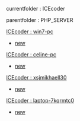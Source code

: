 currentfolder : ICEcoder

parentfolder : PHP_SERVER

[ICEcoder : win7-pc](http://win7-pc/doc/files/Engineering/ENVIRONMENT/PHP_SERVER/ICEcoder/open-command-prompt-here.html)
- [new](http://win7-pc/doc/files/common/prompt-action.php?rawdisplay=1&HOME_DIRECTORY=C:/UniServer/www/doc/files/Engineering/ENVIRONMENT/PHP_SERVER/ICEcoder&cmd=c:/UniServer/www/doc/files/common/open_command_files/overwritenew.bat)

[ICEcoder : celine-pc](http://celine-pc/doc/files/Engineering/ENVIRONMENT/PHP_SERVER/ICEcoder/open-command-prompt-here.html)
- [new](http://celine-pc/doc/files/common/prompt-action.php?rawdisplay=1&HOME_DIRECTORY=C:/UniServer/www/doc/files/Engineering/ENVIRONMENT/PHP_SERVER/ICEcoder&cmd=c:/UniServer/www/doc/files/common/open_command_files/overwritenew.bat)

[ICEcoder : xsjmikhaell30](http://xsjmikhaell30/doc/files/Engineering/ENVIRONMENT/PHP_SERVER/ICEcoder/open-command-prompt-here.html)
- [new](http://xsjmikhaell30/doc/files/common/prompt-action.php?rawdisplay=1&HOME_DIRECTORY=C:/UniServer/www/doc/files/Engineering/ENVIRONMENT/PHP_SERVER/ICEcoder&cmd=c:/UniServer/www/doc/files/common/open_command_files/overwritenew.bat)

[ICEcoder : laptop-7kqrmtc0](http://laptop-7kqrmtc0/doc/files/Engineering/ENVIRONMENT/PHP_SERVER/ICEcoder/open-command-prompt-here.html)
- [new](http://laptop-7kqrmtc0/doc/files/common/prompt-action.php?rawdisplay=1&HOME_DIRECTORY=C:/UniServer/www/doc/files/Engineering/ENVIRONMENT/PHP_SERVER/ICEcoder&cmd=c:/UniServer/www/doc/files/common/open_command_files/overwritenew.bat)


